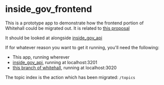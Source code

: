 inside_gov_frontend
===================

This is a prototype app to demonstrate how the frontend portion of Whitehall could be migrated out.  It is related to [this proposal](https://docs.google.com/a/digital.cabinet-office.gov.uk/document/d/1kNmP1t9BcZNl2gCAo3s6yRQ63JuiGzu_tjLaYr8GL6g)

It should be looked at alongside [inside_gov_api](https://github.com/GrouchPotato/inside_gov_api)

If for whatever reason you want to get it running, you'll need the following:

* This app, running wherever
* [inside_gov_api](https://github.com/GrouchPotato/inside_gov_api), running at localhost:3201
* [this branch of whitehall](https://github.com/alphagov/whitehall/tree/add-api-endpoints-for-inside-gov-api), running at localhost:3020

The topic index is the action which has been migrated: `/topics`
